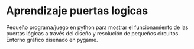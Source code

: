 # Aprendizaje puertas logicas

Pequeño programa/juego en python para mostrar el funcionamiento de las puertas lógicas a través del diseño y resolución de pequeños circuitos. Entorno gráfico diseñado en pygame.
